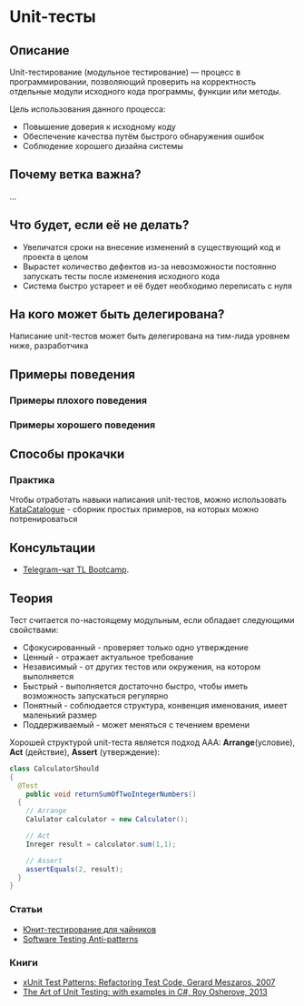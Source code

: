 # Unit-тесты
## Описание
Unit-тестирование (модульное тестирование) — процесс в программировании, позволяющий проверить на корректность отдельные модули исходного кода программы,  функции или методы.

Цель использования данного процесса:
- Повышение доверия к исходному коду
- Обеспечение качества путём быстрого обнаружения ошибок
- Соблюдение хорошего дизайна системы

## Почему ветка важна?
...

## Что будет, если её не делать?
- Увеличатся сроки на внесение изменений в существующий код и проекта в целом
- Вырастет количество дефектов из-за невозможности постоянно запускать тесты после изменения исходного кода
- Система быстро устареет и её будет необходимо переписать с нуля

## На кого может быть делегирована?
Написание unit-тестов может быть делегирована на тим-лида уровнем ниже, разработчика

## Примеры поведения
### Примеры плохого поведения


### Примеры хорошего поведения


## Способы прокачки
### Практика
Чтобы отработать навыки написания unit-тестов, можно использовать [KataCatalogue](http://codingdojo.org/KataCatalogue/) - сборник простых примеров, на которых можно потренироваться

## Консультации
- [Telegram-чат TL Bootcamp](https://tlinks.run/tlbootcamp).

## Теория
Тест считается по-настоящему модульным, если обладает следующими свойствами:

- Сфокусированный - проверяет только одно утверждение
- Ценный - отражает актуальное требование
- Независимый -  от других тестов или окружения, на котором выполняется
- Быстрый - выполняется достаточно быстро, чтобы иметь возможность запускаться регулярно
- Понятный - соблюдается структура, конвенция именования, имеет маленький размер
- Поддерживаемый - может меняться с течением времени

Хорошей структурой unit-теста является подход AAA: **Arrange**(условие), **Act** (действие), **Assert** (утверждение):
```java
class CalculatorShould
{
  @Test
    public void returnSumOfTwoIntegerNumbers()
  {
    // Arrange
    Calulator calculator = new Calculator();

    // Act
    Inreger result = calculator.sum(1,1);

    // Assert
    assertEquals(2, result);
  }
}
```

### Статьи
- [Юнит-тестирование для чайников](https://habr.com/ru/post/169381/)
- [Software Testing Anti-patterns](http://blog.codepipes.com/testing/software-testing-antipatterns.html)

### Книги
- [xUnit Test Patterns: Refactoring Test Code, Gerard Meszaros, 2007](https://www.amazon.com/xUnit-Test-Patterns-Refactoring-Code/dp/0131495054)
- [The Art of Unit Testing: with examples in C#, Roy Osherove, 2013](https://www.amazon.com/Art-Unit-Testing-examples/dp/1617290890)
